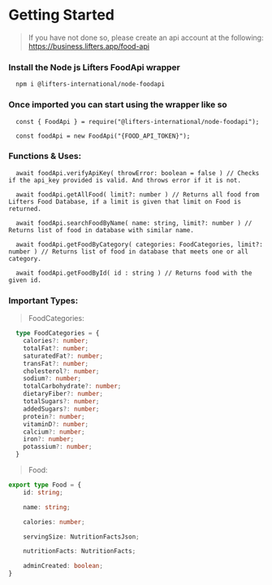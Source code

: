 # Getting Started

> If you have not done so, please create an api account at the following: https://business.lifters.app/food-api


### Install the Node js Lifters FoodApi wrapper
```JS
  npm i @lifters-international/node-foodapi
```

### Once imported you can start using the wrapper like so
```JS
  const { FoodApi } = require("@lifters-international/node-foodapi");
  
  const foodApi = new FoodApi("{FOOD_API_TOKEN}");
```

### Functions & Uses:
```JS
  await foodApi.verifyApiKey( throwError: boolean = false ) // Checks if the api_key provided is valid. And throws error if it is not.
  
  await foodApi.getAllFood( limit?: number ) // Returns all food from Lifters Food Database, if a limit is given that limit on Food is returned.
  
  await foodApi.searchFoodByName( name: string, limit?: number ) // Returns list of food in database with similar name.
  
  await foodApi.getFoodByCategory( categories: FoodCategories, limit?: number ) // Returns list of food in database that meets one or all category.
  
  await foodApi.getFoodById( id : string ) // Returns food with the given id.
```

### Important Types:

> FoodCategories:

```TYPESCRIPT
  type FoodCategories = {
    calories?: number;
    totalFat?: number;
    saturatedFat?: number;
    transFat?: number;
    cholesterol?: number;
    sodium?: number;
    totalCarbohydrate?: number;
    dietaryFiber?: number;
    totalSugars?: number;
    addedSugars?: number;
    protein?: number;
    vitaminD?: number;
    calcium?: number;
    iron?: number;
    potassium?: number;
  }
```


> Food:

```TYPESCRIPT
export type Food = {
    id: string;

    name: string;

    calories: number;

    servingSize: NutritionFactsJson;

    nutritionFacts: NutritionFacts;

    adminCreated: boolean;
}
```
